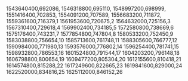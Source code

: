 1543640400,692086,
1546318800,695110,
1548997200,698999,
1551416400,702853,
1554091200,707589,
1556683200,711872,
1559361600,716379,1
1561953600,720675,2
1564632000,725156,3
1567310400,729618,4
1569902400,734185,5
1572580800,738669,6
1575176400,743231,7
1577854800,747804,8
1580533200,752450,9
1583038800,756654,10
1585713600,761748,11
1588305600,766777,12
1590984000,771980,13
1593576000,776802,14
1596254400,781741,15
1598932800,786553,16
1601524800,791544,17
1604203200,796148,18
1606798800,800654,19
1609477200,805304,20
1612155600,810418,21
1614574800,815288,22
1617249600,822665,23
1619841600,829000,24
1622520000,834816,25
1625112000,846152,26
